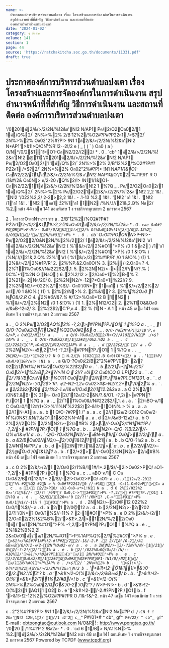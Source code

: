 ```yaml
---
name: >-
  ประกาศองค์การบริหารส่วนตำบลปงเตา เรื่อง โครงสร้างและการจัดองค์กรในการดำเนินงาน
  สรุปอำนาจหน้าที่ที่สำคัญ วิธีการดำเนินงาน และสถานที่ติดต่อ
  องค์การบริหารส่วนตำบลปงเตา
date: '2024-01-02'
category: ง พิเศษ
volume: 141
section: 1
page: 44
source: 'https://ratchakitcha.soc.go.th/documents/11331.pdf'
draft: true
---
```


# ประกาศองค์การบริหารส่วนตำบลปงเตา เรื่อง โครงสร้างและการจัดองค์กรในการดำเนินงาน สรุปอำนาจหน้าที่ที่สำคัญ วิธีการดำเนินงาน และสถานที่ติดต่อ องค์การบริหารส่วนตำบลปงเตา

'/0201ค์2/&/>/2/2N/%!ํ2&ล'N!2 N/AP1 Pค/2/O2Oล02/1 1ค์/Q%2/ ํ 2N%>%2% 2/B'1ํ2%2/%O2#?P#?P2ํ2ค1 />$?2/ ํ 2N%>%2% Oล02"2%#?P!> !N1 1ค์2/&/>/2/2N/%!ํ2&ล'N!2 N*AP1'>&1!>Q/ON'็%R'!2--2!/2 e ( _ ) ( ` ) Oล0 ( a ) O/N*/0/2&11!>O1-CลN2/22//22/ * . 0 . `cb^ 1ค์2/&/>/2/2N/%!ํ2&ล'N!2 @11'/0201ค์2/&/>/2/2N/%!ํ2&ล'N!2 N/AP1 Pค/2/O2Oล02/1 1ค์/Q%2/ ํ 2N%>%2% 2/B'1ํ2%2/%O2#?P#?P2ํ2ค1 />$?2/ ํ 2N%>%2% Oล02"2%#?P!> !N1 N*AP1/1&O1-CลN2/22/11ค์2/&/>/2/2N/%!ํ2&ล'N!2 N*AP1Q/O'/02%#1P/R' R O /1&#/2& Oล0N> ค/2-20 /Q%2/!> !N11/1&O1-CลN2/22/11ค์2/&/>/2/2N/%!ํ2&ล'N!2 1 %?Q _ . Pค/2/O2Oล02/1 1ค์/Q%2/ ํ 2N%>%2% Pค/2/O21ค์2/&/>/2/2N/%!ํ2&ล'N!2 2,2 1&! . 'N!2 '/0$2%2,2/ /1'/0$2%2,2/ 2-2>2,2 1&! . - .1-13 %2. 1&! . 'N!2 'ล1 1&! . 'N!2 /1'ล1 1&! . 'N!2 1คล1 2ํ2%1'ล1 1N2 /%N/.!//21&,2.Q% Nล2/ %2. หน้า 44 เลม 141 ตอนพิเศษ 1 ง ราชกิจจานุเบกษา 2 มกราคม 2567

2 . โครงสรOางสNวนราชการ a . 2/B'1ํ2%2/%O2#?P#?P2ํ2ค1!2-*/0/2&11!>2,2!ํ2&ลOล01ค์2/&/>/2/2N/%!ํ2&ล * . 0 . `cae Oล0#?POORN*>P-N!>- Oล0*/0/2&11!>ํ2/% O(%Oล01Q%!1%2//02.1ํ2%2 Q/OON1ค์/'ค/12N/%#O1">P% * . 0 . `cb` Oล0#?POORN*>P-N!>- Pค/2/O22/O&N2N/%2%/22/ 1ค์2/&/>/2/2N/%!ํ2&ล'N!2 'ล1 1ค์2/&/>/2/2N/%!ํ2&ล'N!2 ( %1&/>/2/2%#O1">P% /0 1 &ล2 ) /1'ล1 1ค์2/&/>/2/2N/%!ํ2&ล'N!2 ( %1&/>/2/2%#O1">P% /0 1 &!O% ) /%N/.!//21&,2.Q% 2ํ2%1'ล1 ( %1&/>/2/2%#1P/R' /0 1 &!O% ) (1) 1. 2%&/>/2/2%#1P/R' 2. 2%%P.&2.Oล0O(% 3. 2%/-2.Oล0ค ? 4. 2%'้11%Oล0&//N#222$2/,1. 5. 2%2NN2/>->2/P/N/?.% ( 0C%.์*1%2N O NลO ) 6. 2%2/12 > 2/Oล0*1%2B-% 7. 2%21ค-2Nค/20/์ 8. 2%2NN2/>-12?*Oล0*1%22!/? 9. 2%2NN2/>-022%2/1%$//- Oล0'/0N*? 1คล1 ( %1&/>/2/2%2/คล1 /0 1 &!O% ) (1) 1. 2%2/N>% 2. 2%&1? 3. 2%*1%2Oล0 1 NO&/2.R O 4. 2%#0N&?.% #/1*.์2>%Oล0*12 B 1N2 ( %1&/>/2/2%N2 /0 1 &!O% ) (1) 1. 2%N12/O2 2. 2%11O&&Oล0 ค/&คB-12ค2/ 3. 2%22$2/C'P,ค 4 . 2 % (1N - A 1  หน้า 45 เลม 141 ตอนพิเศษ 1 ง ราชกิจจานุเบกษา 2 มกราคม 2567

a . _ O 2%Pค/2/O2*AQ%2% -?,2/>#?PN?P./O1 1 %?Q a . _ . _ 1 Q/O-?Oล0&ํ2/B/112#2%Qํ2Oล0#2& a . _ . ` Q/O-?%Qํ2N*AP12/1B'P,ค &/>P,ค Oล02/N1!/ a . _ . a Q/O-?Oล0&ํ2/B2/R++้2//A1O22/N2P ./>$?1AP% a . _ . b Q/O-?Oล0&ํ2/B/112#2/0&2.%Qํ2 a . _ . c 2/22$2/C'P,คOล02/N12/O21AP% N a . _ . d 2/22$2/C'2/ a . ` O 2%2NN2/>-คB,2*?/>! -?,2/>#?PN?P./O1 1 %?Q a . ` . _ 2NN2/>-2/*1%22!/? N O  N.2/% (CO2C12.B Oล0(CO*>2/ a . ` . ` '้11%P/คOล0/01&P/ค!> !N1 a . ` . a Q/O-?Oล0&ํ2/B2"2%#?P'/0B- 2/?022/*1(N1%/.N1%QOล02/%22$2/0 a . ` . b 2/21ค-2Nค/20/์ Oล02/*1%2คB,2*?/>!N O  2!/? ค%/2 Oล0(CO O 1.P122 a . ` . c 2/'/1&'/BO/ลNB-%O111 Oล02/1 2/N?P./1&#?P1.CN1201. a . ` . d 2/2NN2/>-'/02$>'R!. ค/2-N2-1,2ค Oล02>#$>N2/?,2*1'/02% a . ` . e 2/22$2/2B 2/1%2-1.ค/1&ค/1/Oล02//112*.2&2ล a . a O 2%2/1 /0N&?.&B-% 21ค- Oล02//112ค/2-2&N/?.&/O1. -?,2/>#?PN?P./O1 1 %?Q a . a . _ 2/'้11%Oล0&//N#222$2/,1. a . a . ` 2/คBO-ค/1 C OลOล0/112#/1*.์2>%11%N'็%22$2/2-&1!>1O(N% > % a . a . a 2/(1N-A1 a . a . b 1 Q/O-?#?P1 /" a . a . c 2//112ค/2-2012 Oล0ค/2-N'็%/0N&?.&N/?.&/O1.1&O2%N-A1 a . a . d 2/ค/&คB-12ค2/ a . b O 2%2//2O(% 2/2NN2/>-2/ล#B% *2>.์//-Oล02/#N1N#?P./ -?,2/> #?PN?P./O1 1 %?Q a . b . _ 2NN2/>-Q/O-?1B!22///-Q%ค/1&ค/1/ a . b . ` Q/O-?Oล02NN2/>-ลBN-N1!// Oล0>2/2//์ a . b . a &ํ2/BOล02NN2/>-2/'/01&12?*1/21/ a . b . b Q/O-?!ล2 a . b . c 2/#N1N#?P./ a . b . d >2/N?P./1&2/*2>.์ a . b . e 2/2NN2/>- 2/)@Oล0'/01&12?* a . b . f 2/*2>.์//-Oล02/2NN2/>-2/ล#B% หน้า 46 เลม 141 ตอนพิเศษ 1 ง ราชกิจจานุเบกษา 2 มกราคม 2567

a . c O 2%2/&/>/2/1 2/Oล02/1%B/11์#/1*.2/$//-2!>Oล02>PO/ ลO1- -?,2/> #?PN?P./O1 1 %?Q a . c . _ คBO-ค/1 C Oล Oล0&ํ2/B/112#/1*.2/$//-2!>Oล02>PO/ ลO1- a . c . ` /112ค/2-2012 1"%% #2%Qํ2 #2N > % Oล0#?P22$2/0 //-#1Q ํ21 -Cล)1.Oล02>P'>Cล a . c . a 2/1 2/2>PO/ ลO1-Oล0-ล*>1!N2 N a . d O 2%2/022%2 0>ล'/1%$//- 2/?!'/0N*? Oล0,C->'ั2#O1">P% -?,2/> #?PN?P./O1 1 %?Q a . d . _ &ํ2/B/1120>ล'0 2/?!'/0N*? ,C->'ั2#O1">P% Oล0/1%$//-11% ? 1#O1">P% a . d . ` 2NN2/>-2/0@12 022%2 Oล0/1%$//- a . d . a 2/1 2/0@12 a . d . b 2/2NN2/>-2/?02 2/?!'/0N*? Oล0/1%$//-11% ? 2-1#O1">P% a . e O 2%2/&/>/2/1 2/Oล02/2%1&2%B%2/'>&1!>,2/>12N/%/22/Oล0 1ค์/'ค/12N/%#O1">P% -?,2/>#?PN?P./O1 1 %?Q a . e . _ 2%1&2%B%2,2!ํ2&ลOล01ค์/'ค/12N/%#O1">P%1AP%Q%2/*1%2#O1">P% a . e . ` '>&1!>/%O2#?P1AP%!2-#?P#2/22/-1&/-2.P .1 2//&'/0-2//A1 &Bคล2/Q/O!2-ค/2-ํ2N'็%Oล02-ค// a . e . a 2NN2/>-2/-?2N/%/N/-1/21/ Q%2/-?-2!/2/'้11% a . e . b 2/'/022%Oล0Q/Oค/2-/N/--A1Q%2/'>&1!>/%O2#?P11ค์/'ค/1 2N/%#O1">P% a . e . c 2/2/O2Oล0&ํ2/B/112#2&Oล0#2%Qํ2#?PNAP1-!N1/0//N21ค์/ 'ค/12N/%#O1">P%1AP% b . />$?2/ ํ 2N%>%2% b . _ '>&1!>!2-O(%*1%21ค์2/&/>/2/2N/%!ํ2&ล'N!2 b . ` '>&1!>!2-O1&11!>&'/0-2/2.N2.'/0ํ2'? b . a '>&1!>!2-O(%2/&/>/2/&Bคล2/ b . b . '>&1!>!2-O(%'>&1!>2/'้11%2/#B/>! b . c '>&1!>!2-O(% ํ 2N%>%2%Oล02/QO&'/0-2'/0ํ2'? / N*>P-N!>- b . d '>&1!>!2-O(%2/1 AQ11 O2 b . e '>&1!>!2-/-2.#?PN?P./O1 b . f '>&1!>!2-1ํ2%2/%O2#?P#?PR O /1&-1&/-2. หน้า 47 เลม 141 ตอนพิเศษ 1 ง ราชกิจจานุเบกษา 2 มกราคม 2567

c . 2"2%#?P#?P!> !N1 1ค์2/&/>/2/2N/%!ํ2&ล'N!2 Nล#?P d` /-CN f !ํ2&ล'N!2 1ํ2N,12/ 1//1 ลํ2'2 c`__^ P#/01*#์ ^ cb^_ gf`^ P#/22/ ^ cb^_ gf`^ E-mail : obtpongtao@outlook.com N/O&R!์ : http://www.pongtao.go.th/ '/020  /1%#?P 2 !Bล2ค- * . 0 . `cd 6 1/B> N/A1%N>% %2.1ค์2/&/>/2/2N/%!ํ2&ล'N!2 หน้า 48 เลม 141 ตอนพิเศษ 1 ง ราชกิจจานุเบกษา 2 มกราคม 2567 Powered by TCPDF (www.tcpdf.org)
